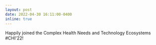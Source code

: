 ```yaml
---
layout: post
date: 2022-04-30 16:11:00-0400
inline: true
---
```


Happily joined the Complex Health Needs and Technology Ecosystems #CHI'22!
